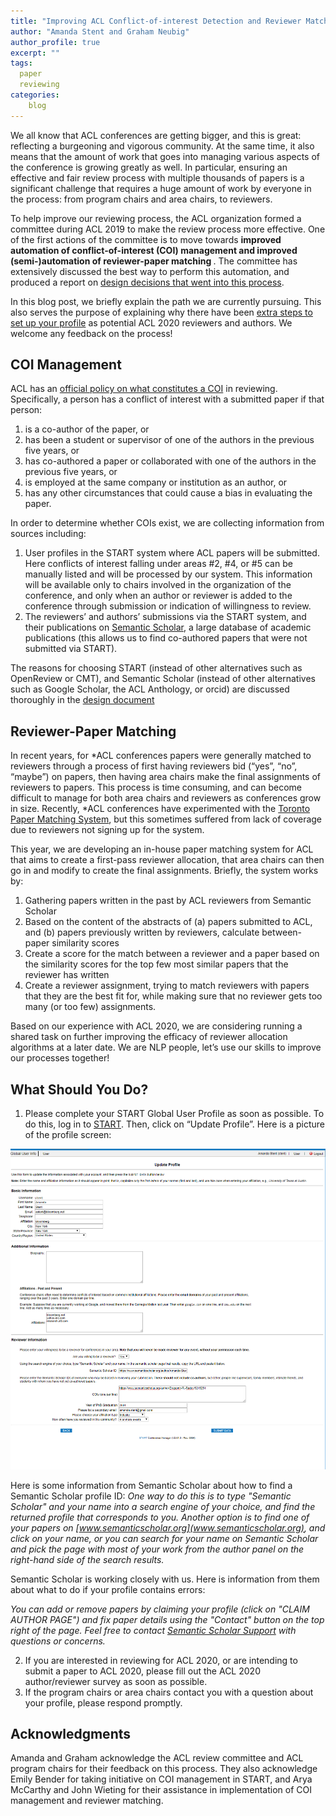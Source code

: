 ```yaml
---
title: "Improving ACL Conflict-of-interest Detection and Reviewer Matching"
author: "Amanda Stent and Graham Neubig" 
author_profile: true
excerpt: ""
tags:
  paper
  reviewing
categories:
    blog
---
```


We all know that ACL conferences are getting bigger, and this is great: reflecting a burgeoning and vigorous community. At the same time, it also means that the amount of work that goes into managing various aspects of the conference is growing greatly as well. In particular, ensuring an effective and fair review process with multiple thousands of papers is a significant challenge that requires a huge amount of work by everyone in the process: from program chairs and area chairs, to reviewers.

To help improve our reviewing process, the ACL organization formed a committee during ACL 2019 to make the review process more effective. One of the first actions of the committee is to move towards <b> improved automation of conflict-of-interest (COI) management and improved (semi-)automation of reviewer-paper matching </b>. The committee has extensively discussed the best way to perform this automation, and produced a report on [design decisions that went into this process](https://docs.google.com/document/d/1q8Hr6JQgSnIxDbExiwGSu_3F3sdA875eSg_HykwILOY/edit).

In this blog post, we briefly explain the path we are currently pursuing. This also serves the purpose of explaining why there have been [extra steps to set up your profile](/blog/author-reviewer-profile/) as potential ACL 2020 reviewers and authors. We welcome any feedback on the process!

<h2>COI Management</h2>

ACL has an [official policy on what constitutes a COI](https://aclweb.org/adminwiki/index.php?title=ACL_Conference_Conflict-of-interest_policy) in reviewing. Specifically, a person has a conflict of interest with a submitted paper if that person:

1. is a co-author of the paper, or <br/>
2. has been a student or supervisor of one of the authors in the previous five years, or <br/>
3. has co-authored a paper or collaborated with one of the authors in the previous five years, or <br/>
4. is employed at the same company or institution as an author, or <br/>
5. has any other circumstances that could cause a bias in evaluating the paper.

In order to determine whether COIs exist, we are collecting information from sources including:

1. User profiles in the START system where ACL papers will be submitted. Here conflicts of interest falling under areas #2, #4, or #5 can be manually listed and will be processed by our system. This information will be available only to chairs involved in the organization of the conference, and only when an author or reviewer is added to the conference through submission or indication of willingness to review. <br/>
2. The reviewers’ and authors’ submissions via the START system, and their publications on [Semantic Scholar](https://www.semanticscholar.org/), a large database of academic publications (this allows us to find co-authored papers that were not submitted via START).<br/>

The reasons for choosing START (instead of other alternatives such as OpenReview or CMT), and Semantic Scholar (instead of other alternatives such as Google Scholar, the ACL Anthology, or orcid) are discussed thoroughly in the [design document](https://docs.google.com/document/d/1q8Hr6JQgSnIxDbExiwGSu_3F3sdA875eSg_HykwILOY/edit)

<h2>Reviewer-Paper Matching</h2>

In recent years, for *ACL conferences papers were generally matched to reviewers through a process of first having reviewers bid (“yes”, “no”, “maybe”) on papers, then having area chairs make the final assignments of reviewers to papers. This process is time consuming, and can become difficult to manage for both area chairs and reviewers as conferences grow in size. Recently, *ACL conferences have experimented with the [Toronto Paper Matching System](https://mila.quebec/en/publication/the-toronto-paper-matching-system-an-automated-paper-reviewer-assignment-system/),  but this sometimes suffered from lack of coverage due to reviewers not signing up for the system.

This year, we are developing an in-house paper matching system for ACL that aims to create a first-pass reviewer allocation, that area chairs can then go in and modify to create the final assignments. Briefly, the system works by:

1. Gathering papers written in the past by ACL reviewers from Semantic Scholar <br/>
2. Based on the content of the abstracts of (a) papers submitted to ACL, and (b) papers previously written by reviewers, calculate between-paper similarity scores </br>
3. Create a score for the match between a reviewer and a paper based on the similarity scores for the top few most similar papers that the reviewer has written <br/>
4. Create a reviewer assignment, trying to match reviewers with papers that they are the best fit for, while making sure that no reviewer gets too many (or too few) assignments. <br/>

Based on our experience with ACL 2020, we are considering running a shared task on further improving the efficacy of reviewer allocation algorithms at a later date. We are NLP people, let’s use our skills to improve our processes together!

<h2>What Should You Do?</h2>

1. Please complete your START Global User Profile as soon as possible. To do this, log in to [START](https://www.softconf.com/acl2020/). Then, click on “Update Profile”. Here is a picture of the profile screen:

<img src="profile_update_example.png">

Here is some information from Semantic Scholar about how to find a Semantic Scholar profile ID: <i> One way to do this is to type "Semantic Scholar" and your name into a search engine of your choice, and find the returned profile that corresponds to you.  Another option is to find one of your papers on [www.semanticscholar.org](www.semanticscholar.org), and click on your name, or you can search for your name on Semantic Scholar and pick the page with most of your work from the author panel on the right-hand side of the search results. </i>

Semantic Scholar is working closely with us. Here is information from them about what to do if your profile contains errors:

<i>You can add or remove papers by claiming your profile (click on "CLAIM AUTHOR PAGE") and fix paper details using the "Contact" button on the top right of the page. Feel free to contact [Semantic Scholar Support](mailto:feedback@semanticscholar.org?subject=ACL%20Author%20Inquiry) with questions or concerns.</i><br/>

2. If you are interested in reviewing for ACL 2020, or are intending to submit a paper to ACL 2020, please fill out the ACL 2020 author/reviewer survey as soon as possible. <br/>
3. If the program chairs or area chairs contact you with a question about your profile, please respond promptly. <br/>

<h2> Acknowledgments </h2>

Amanda and Graham acknowledge the ACL review committee and ACL program chairs for their feedback on this process. They also acknowledge Emily Bender for taking initiative on COI management in START, and Arya McCarthy and John Wieting for their assistance in implementation of COI management and reviewer matching.

